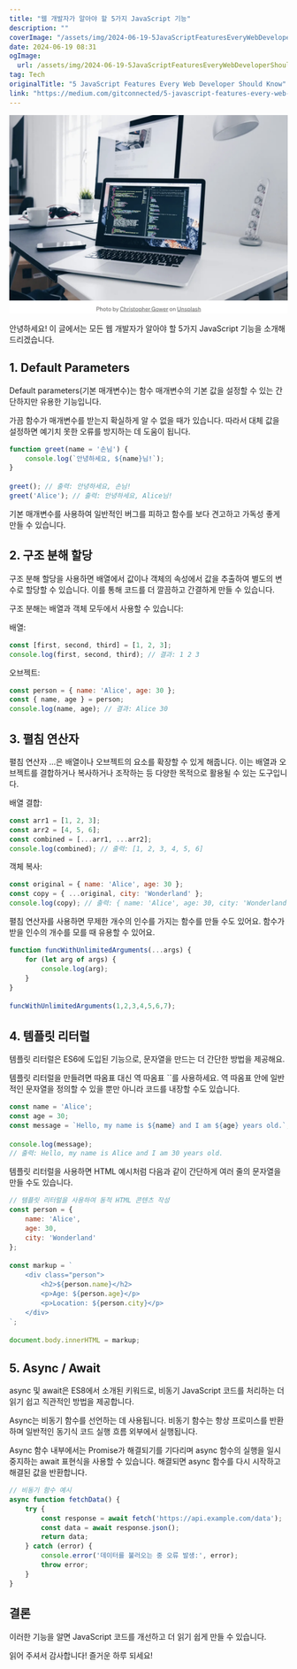 ```yaml
---
title: "웹 개발자가 알아야 할 5가지 JavaScript 기능"
description: ""
coverImage: "/assets/img/2024-06-19-5JavaScriptFeaturesEveryWebDeveloperShouldKnow_0.png"
date: 2024-06-19 08:31
ogImage: 
  url: /assets/img/2024-06-19-5JavaScriptFeaturesEveryWebDeveloperShouldKnow_0.png
tag: Tech
originalTitle: "5 JavaScript Features Every Web Developer Should Know"
link: "https://medium.com/gitconnected/5-javascript-features-every-web-developer-should-know-2118f26d7e89"
---
```



<img src="/assets/img/2024-06-19-5JavaScriptFeaturesEveryWebDeveloperShouldKnow_0.png" />

안녕하세요! 이 글에서는 모든 웹 개발자가 알아야 할 5가지 JavaScript 기능을 소개해 드리겠습니다.

## 1. Default Parameters

Default parameters(기본 매개변수)는 함수 매개변수의 기본 값을 설정할 수 있는 간단하지만 유용한 기능입니다.

<div class="content-ad"></div>

가끔 함수가 매개변수를 받는지 확실하게 알 수 없을 때가 있습니다. 따라서 대체 값을 설정하면 예기치 못한 오류를 방지하는 데 도움이 됩니다.

```js
function greet(name = '손님') {
    console.log(`안녕하세요, ${name}님!`);
}

greet(); // 출력: 안녕하세요, 손님!
greet('Alice'); // 출력: 안녕하세요, Alice님!
```

기본 매개변수를 사용하여 일반적인 버그를 피하고 함수를 보다 견고하고 가독성 좋게 만들 수 있습니다.

## 2. 구조 분해 할당

<div class="content-ad"></div>

구조 분해 할당을 사용하면 배열에서 값이나 객체의 속성에서 값을 추출하여 별도의 변수로 할당할 수 있습니다. 이를 통해 코드를 더 깔끔하고 간결하게 만들 수 있습니다.

구조 분해는 배열과 객체 모두에서 사용할 수 있습니다:

배열:

```js
const [first, second, third] = [1, 2, 3];
console.log(first, second, third); // 결과: 1 2 3
```

<div class="content-ad"></div>

오브젝트:

```js
const person = { name: 'Alice', age: 30 };
const { name, age } = person;
console.log(name, age); // 결과: Alice 30
```

## 3. 펼침 연산자

펼침 연산자 ...은 배열이나 오브젝트의 요소를 확장할 수 있게 해줍니다. 이는 배열과 오브젝트를 결합하거나 복사하거나 조작하는 등 다양한 목적으로 활용될 수 있는 도구입니다.

<div class="content-ad"></div>

배열 결합:

```js
const arr1 = [1, 2, 3];
const arr2 = [4, 5, 6];
const combined = [...arr1, ...arr2];
console.log(combined); // 출력: [1, 2, 3, 4, 5, 6]
```

객체 복사:

```js
const original = { name: 'Alice', age: 30 };
const copy = { ...original, city: 'Wonderland' };
console.log(copy); // 출력: { name: 'Alice', age: 30, city: 'Wonderland' }
```

<div class="content-ad"></div>

펼침 연산자를 사용하면 무제한 개수의 인수를 가지는 함수를 만들 수도 있어요. 함수가 받을 인수의 개수를 모를 때 유용할 수 있어요.

```js
function funcWithUnlimitedArguments(...args) {
    for (let arg of args) {
        console.log(arg);
    }
}

funcWithUnlimitedArguments(1,2,3,4,5,6,7);
```

## 4. 템플릿 리터럴

템플릿 리터럴은 ES6에 도입된 기능으로, 문자열을 만드는 더 간단한 방법을 제공해요.

<div class="content-ad"></div>

템플릿 리터럴을 만들려면 따옴표 대신 역 따옴표 ``를 사용하세요. 역 따옴표 안에 일반적인 문자열을 정의할 수 있을 뿐만 아니라 코드를 내장할 수도 있습니다.

```js
const name = 'Alice';
const age = 30;
const message = `Hello, my name is ${name} and I am ${age} years old.`;

console.log(message);
// 출력: Hello, my name is Alice and I am 30 years old.
```

템플릿 리터럴을 사용하면 HTML 예시처럼 다음과 같이 간단하게 여러 줄의 문자열을 만들 수도 있습니다.

```js
// 템플릿 리터럴을 사용하여 동적 HTML 콘텐츠 작성
const person = {
    name: 'Alice',
    age: 30,
    city: 'Wonderland'
};

const markup = `
    <div class="person">
        <h2>${person.name}</h2>
        <p>Age: ${person.age}</p>
        <p>Location: ${person.city}</p>
    </div>
`;

document.body.innerHTML = markup;
```

<div class="content-ad"></div>

## 5. Async / Await

async 및 await은 ES8에서 소개된 키워드로, 비동기 JavaScript 코드를 처리하는 더 읽기 쉽고 직관적인 방법을 제공합니다.

Async는 비동기 함수를 선언하는 데 사용됩니다. 비동기 함수는 항상 프로미스를 반환하며 일반적인 동기식 코드 실행 흐름 외부에서 실행됩니다.

Async 함수 내부에서는 Promise가 해결되기를 기다리며 async 함수의 실행을 일시 중지하는 await 표현식을 사용할 수 있습니다. 해결되면 async 함수를 다시 시작하고 해결된 값을 반환합니다.

<div class="content-ad"></div>

```js
// 비동기 함수 예시
async function fetchData() {
    try {
        const response = await fetch('https://api.example.com/data');
        const data = await response.json();
        return data;
    } catch (error) {
        console.error('데이터를 불러오는 중 오류 발생:', error);
        throw error;
    }
}
```

## 결론

이러한 기능을 알면 JavaScript 코드를 개선하고 더 읽기 쉽게 만들 수 있습니다.

읽어 주셔서 감사합니다! 즐거운 하루 되세요!
